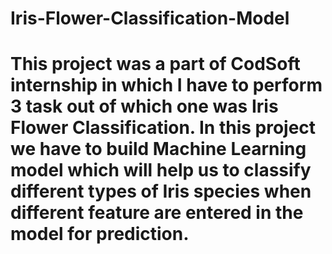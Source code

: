 # Iris-Flower-Classification-Model
# This project was a part of CodSoft internship in which I have to perform 3 task out of which one was Iris Flower Classification. In this project we have to build Machine Learning model which will help us to classify different types of Iris species when different feature are entered in the model for prediction.
